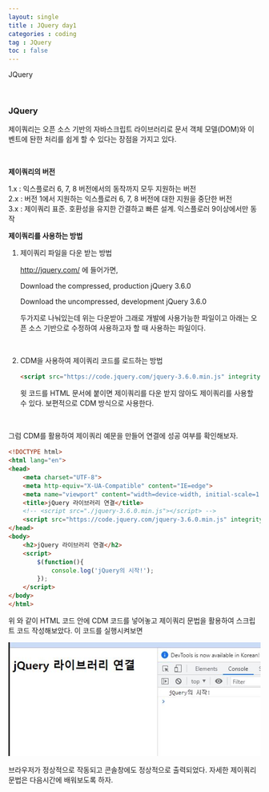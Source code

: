 ```yaml
---
layout: single
title : JQuery day1
categories : coding
tag : JQuery
toc : false
---
```


JQuery 

<br>

### JQuery 

제이쿼리는 오픈 소스 기반의 자바스크립트 라이브러리로 문서 객체 모델(DOM)와 이벤트에 돤한 처리를 쉽게 할 수 있다는 장점을 가지고 있다. 

<br>

**제이쿼리의 버전**

1.x : 익스플로러 6, 7, 8 버전에서의 동작까지 모두 지원하는 버전<br>2.x : 버전 1에서 지원하는 익스플로러 6, 7, 8 버전에 대한 지원을 중단한 버전<br>
3.x : 제이쿼리 표준. 호환성을 유지한 간결하고 빠른 설계. 익스플로러 9이상에서만 동작



**제이쿼리를 사용하는 방법**

1. 제이쿼리 파일을 다운 받는 방법

   http://jquery.com/ 에 들어가면,

   Download the compressed, production jQuery 3.6.0

   Download the uncompressed, development jQuery 3.6.0

   두가지로 나눠있는데 위는 다운받아 그래로 개발에 사용가능한 파일이고 아래는 오픈 소스 기반으로 수정하여 사용하고자 할 때 사용하는 파일이다. 

   <br>

2. CDM을 사용하여 제이쿼리 코드를 로드하는 방법

   ```html
   <script src="https://code.jquery.com/jquery-3.6.0.min.js" integrity="sha256-/xUj+3OJU5yExlq6GSYGSHk7tPXikynS7ogEvDej/m4=" crossorigin="anonymous"></script>
   ```

   윗 코드를 HTML 문서에 붙이면 제이쿼리를 다운 받지 않아도 제이쿼리를 사용할 수 있다. 보편적으로 CDM 방식으로 사용한다.

<br>

그럼 CDM를 활용하여 제이쿼리 예문을 만들어 연결에 성공 여부를 확인해보자.

```html
<!DOCTYPE html>
<html lang="en">
<head>
    <meta charset="UTF-8">
    <meta http-equiv="X-UA-Compatible" content="IE=edge">
    <meta name="viewport" content="width=device-width, initial-scale=1.0">
    <title>jQuery 라이브러리 연결</title>
    <!-- <script src="./jquery-3.6.0.min.js"></script> -->
    <script src="https://code.jquery.com/jquery-3.6.0.min.js" integrity="sha256-/xUj+3OJU5yExlq6GSYGSHk7tPXikynS7ogEvDej/m4=" crossorigin="anonymous"></script>
</head>
<body>
    <h2>jQuery 라이브러리 연결</h2>
    <script>
        $(function(){
            console.log('jQuery의 시작!');
        });
    </script>
</body>
</html>
```

위 와 같이 HTML 코드 안에 CDM 코드를 넣어놓고 제이쿼리 문법을 활용하여 스크립트 코드 작성해보았다. 이 코드를 실행시켜보면

![jquery1_1](https://github.com/YUNCHANYEONG/YUNCHANYEONG.github.io/blob/master/assets/images/coding_img/jquery1_1.JPG?raw=true)

브라우저가 정상적으로 작동되고 콘솔창에도 정상적으로 출력되었다. 자세한 제이쿼리 문법은 다음시간에 배워보도록 하자.

